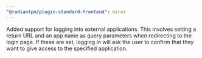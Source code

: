 ```yaml
---
"@radiantpm/plugin-standard-frontend": minor
---
```


Added support for logging into external applications. This involves setting a return URL and an app name as query parameters when redirecting to the login page. If these are set, logging in will ask the user to confirm that they want to give access to the specified application.
